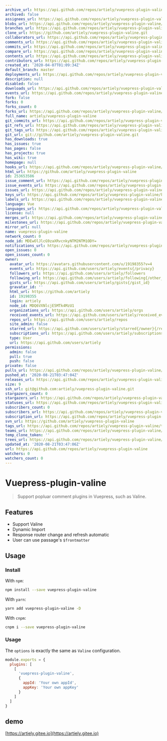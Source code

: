 ```yaml
---
archive_url: https://api.github.com/repos/artiely/vuepress-plugin-valine/{archive_format}{/ref}
archived: false
assignees_url: https://api.github.com/repos/artiely/vuepress-plugin-valine/assignees{/user}
blobs_url: https://api.github.com/repos/artiely/vuepress-plugin-valine/git/blobs{/sha}
branches_url: https://api.github.com/repos/artiely/vuepress-plugin-valine/branches{/branch}
clone_url: https://github.com/artiely/vuepress-plugin-valine.git
collaborators_url: https://api.github.com/repos/artiely/vuepress-plugin-valine/collaborators{/collaborator}
comments_url: https://api.github.com/repos/artiely/vuepress-plugin-valine/comments{/number}
commits_url: https://api.github.com/repos/artiely/vuepress-plugin-valine/commits{/sha}
compare_url: https://api.github.com/repos/artiely/vuepress-plugin-valine/compare/{base}...{head}
contents_url: https://api.github.com/repos/artiely/vuepress-plugin-valine/contents/{+path}
contributors_url: https://api.github.com/repos/artiely/vuepress-plugin-valine/contributors
created_at: '2020-04-07T01:09:34Z'
default_branch: master
deployments_url: https://api.github.com/repos/artiely/vuepress-plugin-valine/deployments
description: null
disabled: false
downloads_url: https://api.github.com/repos/artiely/vuepress-plugin-valine/downloads
events_url: https://api.github.com/repos/artiely/vuepress-plugin-valine/events
fork: false
forks: 0
forks_count: 0
forks_url: https://api.github.com/repos/artiely/vuepress-plugin-valine/forks
full_name: artiely/vuepress-plugin-valine
git_commits_url: https://api.github.com/repos/artiely/vuepress-plugin-valine/git/commits{/sha}
git_refs_url: https://api.github.com/repos/artiely/vuepress-plugin-valine/git/refs{/sha}
git_tags_url: https://api.github.com/repos/artiely/vuepress-plugin-valine/git/tags{/sha}
git_url: git://github.com/artiely/vuepress-plugin-valine.git
has_downloads: true
has_issues: true
has_pages: false
has_projects: true
has_wiki: true
homepage: null
hooks_url: https://api.github.com/repos/artiely/vuepress-plugin-valine/hooks
html_url: https://github.com/artiely/vuepress-plugin-valine
id: 253653586
issue_comment_url: https://api.github.com/repos/artiely/vuepress-plugin-valine/issues/comments{/number}
issue_events_url: https://api.github.com/repos/artiely/vuepress-plugin-valine/issues/events{/number}
issues_url: https://api.github.com/repos/artiely/vuepress-plugin-valine/issues{/number}
keys_url: https://api.github.com/repos/artiely/vuepress-plugin-valine/keys{/key_id}
labels_url: https://api.github.com/repos/artiely/vuepress-plugin-valine/labels{/name}
language: Vue
languages_url: https://api.github.com/repos/artiely/vuepress-plugin-valine/languages
license: null
merges_url: https://api.github.com/repos/artiely/vuepress-plugin-valine/merges
milestones_url: https://api.github.com/repos/artiely/vuepress-plugin-valine/milestones{/number}
mirror_url: null
name: vuepress-plugin-valine
network_count: 0
node_id: MDEwOlJlcG9zaXRvcnkyNTM2NTM1ODY=
notifications_url: https://api.github.com/repos/artiely/vuepress-plugin-valine/notifications{?since,all,participating}
open_issues: 0
open_issues_count: 0
owner:
  avatar_url: https://avatars.githubusercontent.com/u/19198355?v=4
  events_url: https://api.github.com/users/artiely/events{/privacy}
  followers_url: https://api.github.com/users/artiely/followers
  following_url: https://api.github.com/users/artiely/following{/other_user}
  gists_url: https://api.github.com/users/artiely/gists{/gist_id}
  gravatar_id: ''
  html_url: https://github.com/artiely
  id: 19198355
  login: artiely
  node_id: MDQ6VXNlcjE5MTk4MzU1
  organizations_url: https://api.github.com/users/artiely/orgs
  received_events_url: https://api.github.com/users/artiely/received_events
  repos_url: https://api.github.com/users/artiely/repos
  site_admin: false
  starred_url: https://api.github.com/users/artiely/starred{/owner}{/repo}
  subscriptions_url: https://api.github.com/users/artiely/subscriptions
  type: User
  url: https://api.github.com/users/artiely
permissions:
  admin: false
  pull: true
  push: false
private: false
pulls_url: https://api.github.com/repos/artiely/vuepress-plugin-valine/pulls{/number}
pushed_at: '2020-08-21T03:47:04Z'
releases_url: https://api.github.com/repos/artiely/vuepress-plugin-valine/releases{/id}
size: 9
ssh_url: git@github.com:artiely/vuepress-plugin-valine.git
stargazers_count: 0
stargazers_url: https://api.github.com/repos/artiely/vuepress-plugin-valine/stargazers
statuses_url: https://api.github.com/repos/artiely/vuepress-plugin-valine/statuses/{sha}
subscribers_count: 0
subscribers_url: https://api.github.com/repos/artiely/vuepress-plugin-valine/subscribers
subscription_url: https://api.github.com/repos/artiely/vuepress-plugin-valine/subscription
svn_url: https://github.com/artiely/vuepress-plugin-valine
tags_url: https://api.github.com/repos/artiely/vuepress-plugin-valine/tags
teams_url: https://api.github.com/repos/artiely/vuepress-plugin-valine/teams
temp_clone_token: ''
trees_url: https://api.github.com/repos/artiely/vuepress-plugin-valine/git/trees{/sha}
updated_at: '2020-08-21T03:47:06Z'
url: https://api.github.com/repos/artiely/vuepress-plugin-valine
watchers: 0
watchers_count: 0
---
```


# Vuepress-plugin-valine

> Support popluar comment plugins in Vuepress, such as Valine.

## Features

- Support Valine
- Dynamic Import
- Response router change and refresh automatic
- User can use passage's `$frontmatter`

## Usage

### Install

With `npm`:

```bash
npm install --save vuepress-plugin-valine
```

With `yarn`:

```bash
yarn add vuepress-plugin-valine -D
```

With `cnpm`:

```bash
cnpm i --save vuepress-plugin-valine
```

### Usage

The `options` is exactly the same as `Valine` configuration.

```javascript
module.exports = {
  plugins: [
    [
      'vuepress-plugin-valine',
      {
        appId: 'Your own appId',
        appKey: 'Your own appKey'
      }
    ]
  ]
}
```

## demo

[https://artiely.gitee.io](https://artiely.gitee.io)
